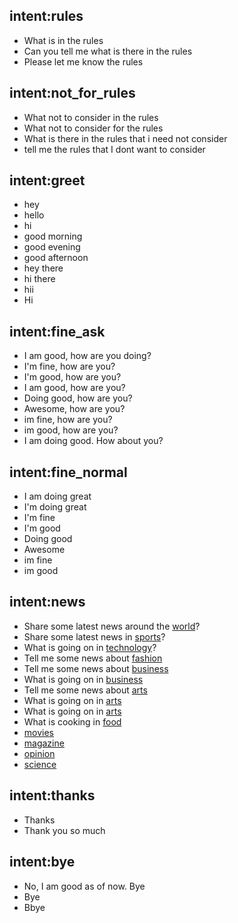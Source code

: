 ## intent:rules
- What is in the rules
- Can you tell me what is there in the rules
- Please let me know the rules

## intent:not_for_rules
- What not to consider in the rules
- What not to consider for the rules
- What is there in the rules that i need not consider
- tell me the rules that I dont want to consider

## intent:greet
- hey
- hello
- hi
- good morning
- good evening
- good afternoon
- hey there
- hi there
- hii
- Hi

## intent:fine_ask
- I am good, how are you doing?
- I'm fine, how are you?
- I'm good, how are you?
- I am good, how are you?
- Doing good, how are you?
- Awesome, how are you?
- im fine, how are you?
- im good, how are you?
- I am doing good. How about you?

## intent:fine_normal
- I am doing great
- I'm doing great
- I'm fine
- I'm good
- Doing good
- Awesome
- im fine
- im good

## intent:news
- Share some latest news around the [world](category)?
- Share some latest news in [sports](category)?
- What is going on in [technology](category)?
- Tell me some news about [fashion](category)
- Tell me some news about [business](category)
- What is going on in [business](category)
- Tell me some news about [arts](category)
- What is going on in [arts](category)
- What is going on in [arts](category)
- What is cooking in [food](category)
- [movies](category)
- [magazine](category)
- [opinion](category)
- [science](category)

## intent:thanks
- Thanks
- Thank you so much

## intent:bye
- No, I am good as of now. Bye
- Bye
- Bbye
